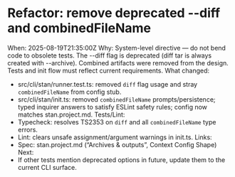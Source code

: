 # Refactor: remove deprecated --diff and combinedFileName

When: 2025-08-19T21:35:00Z
Why: System-level directive — do not bend code to obsolete tests. The --diff flag is deprecated (diff tar is always created with --archive). Combined artifacts were removed from the design. Tests and init flow must reflect current requirements.
What changed:

- src/cli/stan/runner.test.ts: removed `diff` flag usage and stray `combinedFileName` from config stub.
- src/cli/stan/init.ts: removed `combinedFileName` prompts/persistence; typed inquirer answers to satisfy ESLint safety rules; config now matches stan.project.md.
  Tests/Lint:
- Typecheck: resolves TS2353 on `diff` and all `combinedFileName` type errors.
- Lint: clears unsafe assignment/argument warnings in init.ts.
  Links:
- Spec: stan.project.md (“Archives & outputs”, Context Config Shape)
  Next:
- If other tests mention deprecated options in future, update them to the current CLI surface.
